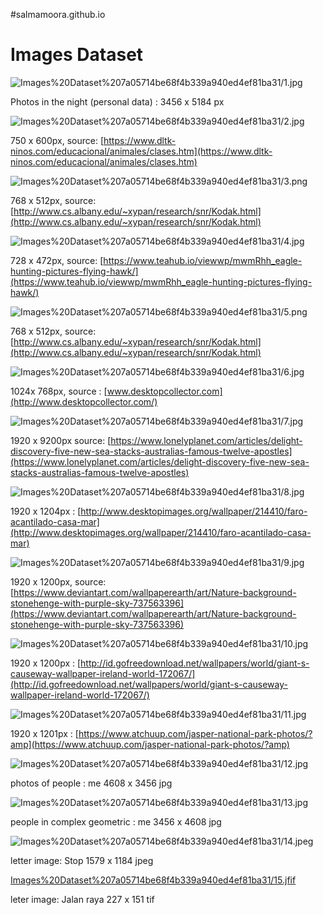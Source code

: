 #salmamoora.github.io
# Images Dataset

![Images%20Dataset%207a05714be68f4b339a940ed4ef81ba31/1.jpg](Images%20Dataset%207a05714be68f4b339a940ed4ef81ba31/1.jpg)

Photos in the night (personal data) : 3456 x 5184 px

![Images%20Dataset%207a05714be68f4b339a940ed4ef81ba31/2.jpg](Images%20Dataset%207a05714be68f4b339a940ed4ef81ba31/2.jpg)

750 x 600px, source: [https://www.dltk-ninos.com/educacional/animales/clases.htm](https://www.dltk-ninos.com/educacional/animales/clases.htm)

![Images%20Dataset%207a05714be68f4b339a940ed4ef81ba31/3.png](Images%20Dataset%207a05714be68f4b339a940ed4ef81ba31/3.png)

768 x 512px, source: [http://www.cs.albany.edu/~xypan/research/snr/Kodak.html](http://www.cs.albany.edu/~xypan/research/snr/Kodak.html)

![Images%20Dataset%207a05714be68f4b339a940ed4ef81ba31/4.jpg](Images%20Dataset%207a05714be68f4b339a940ed4ef81ba31/4.jpg)

728 x 472px, source: [https://www.teahub.io/viewwp/mwmRhh_eagle-hunting-pictures-flying-hawk/](https://www.teahub.io/viewwp/mwmRhh_eagle-hunting-pictures-flying-hawk/)

![Images%20Dataset%207a05714be68f4b339a940ed4ef81ba31/5.png](Images%20Dataset%207a05714be68f4b339a940ed4ef81ba31/5.png)

768 x 512px, source: [http://www.cs.albany.edu/~xypan/research/snr/Kodak.html](http://www.cs.albany.edu/~xypan/research/snr/Kodak.html)

![Images%20Dataset%207a05714be68f4b339a940ed4ef81ba31/6.jpg](Images%20Dataset%207a05714be68f4b339a940ed4ef81ba31/6.jpg)

1024x 768px, source : [www.desktopcollector.com](http://www.desktopcollector.com/)

![Images%20Dataset%207a05714be68f4b339a940ed4ef81ba31/7.jpg](Images%20Dataset%207a05714be68f4b339a940ed4ef81ba31/7.jpg)

1920 x 9200px source: [https://www.lonelyplanet.com/articles/delight-discovery-five-new-sea-stacks-australias-famous-twelve-apostles](https://www.lonelyplanet.com/articles/delight-discovery-five-new-sea-stacks-australias-famous-twelve-apostles)

![Images%20Dataset%207a05714be68f4b339a940ed4ef81ba31/8.jpg](Images%20Dataset%207a05714be68f4b339a940ed4ef81ba31/8.jpg)

1920 x 1204px : [http://www.desktopimages.org/wallpaper/214410/faro-acantilado-casa-mar](http://www.desktopimages.org/wallpaper/214410/faro-acantilado-casa-mar)

![Images%20Dataset%207a05714be68f4b339a940ed4ef81ba31/9.jpg](Images%20Dataset%207a05714be68f4b339a940ed4ef81ba31/9.jpg)

1920 x 1200px, source: [https://www.deviantart.com/wallpaperearth/art/Nature-background-stonehenge-with-purple-sky-737563396](https://www.deviantart.com/wallpaperearth/art/Nature-background-stonehenge-with-purple-sky-737563396)

![Images%20Dataset%207a05714be68f4b339a940ed4ef81ba31/10.jpg](Images%20Dataset%207a05714be68f4b339a940ed4ef81ba31/10.jpg)

1920 x 1200px : [http://id.gofreedownload.net/wallpapers/world/giant-s-causeway-wallpaper-ireland-world-172067/](http://id.gofreedownload.net/wallpapers/world/giant-s-causeway-wallpaper-ireland-world-172067/)

![Images%20Dataset%207a05714be68f4b339a940ed4ef81ba31/11.jpg](Images%20Dataset%207a05714be68f4b339a940ed4ef81ba31/11.jpg)

1920 x 1201px : [https://www.atchuup.com/jasper-national-park-photos/?amp](https://www.atchuup.com/jasper-national-park-photos/?amp)

![Images%20Dataset%207a05714be68f4b339a940ed4ef81ba31/12.jpg](Images%20Dataset%207a05714be68f4b339a940ed4ef81ba31/12.jpg)

photos of people : me 4608 x 3456 jpg

![Images%20Dataset%207a05714be68f4b339a940ed4ef81ba31/13.jpg](Images%20Dataset%207a05714be68f4b339a940ed4ef81ba31/13.jpg)

people in complex geometric : me 3456 x 4608 jpg

![Images%20Dataset%207a05714be68f4b339a940ed4ef81ba31/14.jpeg](Images%20Dataset%207a05714be68f4b339a940ed4ef81ba31/14.jpeg)

letter image: Stop 1579 x 1184 jpeg

[Images%20Dataset%207a05714be68f4b339a940ed4ef81ba31/15.jfif](Images%20Dataset%207a05714be68f4b339a940ed4ef81ba31/15.jfif)

leter image: Jalan raya 227 x 151 tif
